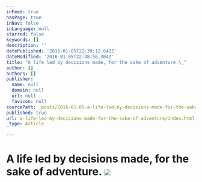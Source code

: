 ```yaml
---
inFeed: true
hasPage: true
inNav: false
inLanguage: null
starred: false
keywords: []
description: ''
datePublished: '2016-01-05T22:39:12.642Z'
dateModified: '2016-01-05T22:38:56.304Z'
title: "A life led by decisions made, for the sake of adventure.\_"
author: []
authors: []
publisher:
  name: null
  domain: null
  url: null
  favicon: null
sourcePath: _posts/2016-01-05-a-life-led-by-decisions-made-for-the-sake-of-adventure.md
published: true
url: a-life-led-by-decisions-made-for-the-sake-of-adventure/index.html
_type: Article

---
```

# A life led by decisions made, for the sake of adventure. ![](https://the-grid-user-content.s3-us-west-2.amazonaws.com/8c3095ab-47a9-428c-bc96-44c54caa5da1.JPG)